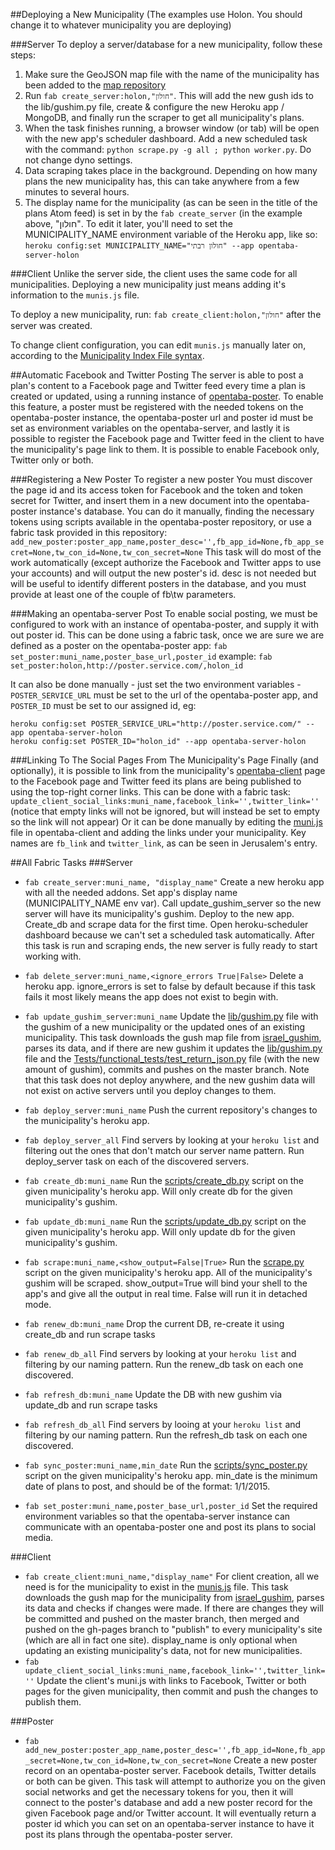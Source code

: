 ##Deploying a New Municipality
(The examples use Holon. You should change it to whatever municipality
you are deploying)

###Server
To deploy a server/database for a new municipality, follow these steps:
  1. Make sure the GeoJSON map file with the name of the municipality has 
     been added to the [map repository](http://github.com/niryariv/israel_gushim)
  2. Run `fab create_server:holon,"חולון"`. This will add the new gush ids to the lib/gushim.py file, create & configure the new Heroku app / MongoDB, and finally run the scraper to get all municipality's plans. 
  3. When the task finishes running, a browser window (or tab) will be open with 
     the new app's scheduler dashboard. Add a new scheduled task with the 
     command: `python scrape.py -g all ; python worker.py`. Do not change dyno settings.
  4. Data scraping takes place in the background. Depending on how many plans the new municipality has, this can take anywhere from a few minutes to several hours.
  5. The display name for the municipality (as can be seen in the title of the 
     plans Atom feed) is set in by the `fab create_server` (in the example above, "חולון". To edit it later, you'll need to set the MUNICIPALITY_NAME environment variable of the Heroku app, like so: 
     `heroku config:set MUNICIPALITY_NAME="חולון רבתי" --app opentaba-server-holon`

###Client
Unlike the server side, the client uses the same code for all municipalities. Deploying a new municipality just means adding it's information to the `munis.js` file. 

To deploy a new municipality, run: `fab create_client:holon,"חולון"` after the server was created. 

To change client configuration, you can edit `munis.js` manually later on, according to the [Municipality 
     Index File syntax](http://github.com/niryariv/opentaba-client/blob/master/DEPLOYMENT.md#municipality-index-file).

##Automatic Facebook and Twitter Posting
The server is able to post a plan's content to a Facebook page and Twitter feed every time a plan is created or updated, using a running instance of [opentaba-poster](https://github.com/hasadna/opentaba-poster).
To enable this feature, a poster must be registered with the needed tokens on the opentaba-poster instance, the opentaba-poster url and poster id must be set as 
environment variables on the opentaba-server, and lastly it is possible to register the Facebook page and Twitter feed in the client to have the municipality's
page link to them.
It is possible to enable Facebook only, Twitter only or both.

###Registering a New Poster
To register a new poster You must discover the page id and its access token for Facebook and the token and token secret for Twitter, and insert them in a new
document into the opentaba-poster instance's database.
You can do it manually, finding the necessary tokens using scripts available in the opentaba-poster repository, or use a fabric task provided in this repository:
`add_new_poster:poster_app_name,poster_desc='',fb_app_id=None,fb_app_secret=None,tw_con_id=None,tw_con_secret=None`
This task will do most of the work automatically (except authorize the Facebook and Twitter apps to use your accounts) and will output the new poster's id.
desc is not needed but will be useful to identify different posters in the database, and you must provide at least one of the couple of fb\tw parameters.

###Making an opentaba-server Post
To enable social posting, we must be configured to work with an instance of opentaba-poster, and supply it with out poster id.
This can be done using a fabric task, once we are sure we are defined as a poster on the opentaba-poster app:
`fab set_poster:muni_name,poster_base_url,poster_id`
example:
`fab set_poster:holon,http://poster.service.com/,holon_id`

It can also be done manually - just set the two environment variables -
`POSTER_SERVICE_URL` must be set to the url of the opentaba-poster app, and `POSTER_ID` must be set to our assigned id, eg:
```
heroku config:set POSTER_SERVICE_URL="http://poster.service.com/" --app opentaba-server-holon
heroku config:set POSTER_ID="holon_id" --app opentaba-server-holon
```

###Linking To The Social Pages From The Municipality's Page
Finally (and optionally), it is possible to link from the municipality's [opentaba-client](http://github.com/niryariv/opentaba-client) page to the Facebook page and Twitter
feed its plans are being published to using the top-right corner links.
This can be done with a fabric task:
`update_client_social_links:muni_name,facebook_link='',twitter_link=''`
(notice that empty links will not be ignored, but will instead be set to empty so the link will not appear)
Or it can be done manually by editing the [muni.js](http://github.com/niryariv/opentaba-client/blob/master/munis.js) file in opentaba-client and adding the links under your municipality.
Key names are `fb_link` and `twitter_link`, as can be seen in Jerusalem's entry.

##All Fabric Tasks
###Server
+ `fab create_server:muni_name, "display_name"`
  Create a new heroku app with all the
  needed addons. Set app's display name (MUNICIPALITY_NAME env var). Call 
  update_gushim_server so the new server will have its municipality's gushim. Deploy 
  to the new app. Create_db and scrape data for the first time. Open heroku-scheduler
  dashboard because we can't set a scheduled task automatically. After this task
  is run and scraping ends, the new server is fully ready to start working with.
  
+ `fab delete_server:muni_name,<ignore_errors True|False>` Delete a heroku app.
  ignore_errors is set to false by default because if this task fails it most
  likely means the app does not exist to begin with.

+ `fab update_gushim_server:muni_name` Update the [lib/gushim.py](lib/gushim.py) file with the
  gushim of a new municipality or the updated ones of an existing municipality.
  This task downloads the gush map file from [israel_gushim](http://github.com/niryariv/israel_gushim), parses its  data, and if there are new gushim it updates the [lib/gushim.py](lib/gushim.py) file and the 
  [Tests/functional_tests/test_return_json.py](Tests/functional_tests/test_return_json.py) file (with the new amount of gushim), commits and pushes on the master branch. Note that this task does not deploy
  anywhere, and the new gushim data will not exist on active servers until you
  deploy changes to them.

+ `fab deploy_server:muni_name` Push the current repository's changes to the
  municipality's heroku app.

+ `fab deploy_server_all` Find servers by looking at your `heroku list` and filtering
  out the ones that don't match our server name pattern. Run deploy_server task
  on each of the discovered servers.
+ `fab create_db:muni_name` Run the [scripts/create_db.py](scripts/create_db.py) script on the given
  municipality's heroku app. Will only create db for the given municipality's
  gushim.
+ `fab update_db:muni_name` Run the [scripts/update_db.py](scripts/update_db.py) script on the given
  municipality's heroku app. Will only update db for the given municipality's
  gushim.
+ `fab scrape:muni_name,<show_output=False|True>` Run the [scrape.py](scrape.py) script on the
  given municipality's heroku app. All of the municipality's gushim will
  be scraped. show_output=True will bind your shell to the app's and give
  all the output in real time. False will run it in detached mode.
+ `fab renew_db:muni_name` Drop the current DB, re-create it using create_db and run scrape tasks
+ `fab renew_db_all` Find servers by looking at your `heroku list` and filtering
  by our naming pattern. Run the renew_db task on each one discovered.
+ `fab refresh_db:muni_name` Update the DB with new gushim via update_db and run scrape tasks
+ `fab refresh_db_all` Find servers by looing at your `heroku list` and filtering
  by our naming pattern. Run the refresh_db task on each one discovered.
+ `fab sync_poster:muni_name,min_date` Run the [scripts/sync_poster.py](scripts/sync_poster.py) script on the given
  municipality's heroku app. min_date is the minimum date of plans to post, 
  and should be of the format: 1/1/2015.
+ `fab set_poster:muni_name,poster_base_url,poster_id` Set the required environment variables so
  that the opentaba-server instance can communicate with an opentaba-poster one and post its plans 
  to social media.

###Client
+ `fab create_client:muni_name,"display_name"` For client creation, all we need
  is for the municipality to exist in the [munis.js](munis.js) file. This task downloads
  the gush map for the municipality from [israel_gushim](http://github.com/niryariv/israel_gushim), parses its data and
  checks if changes were made. If there are changes they will be committed
  and pushed on the master branch, then merged and pushed on the gh-pages
  branch to "publish" to every municipality's site (which are all in fact
  one site). display_name is only optional when updating an existing
  municipality's data, not for new municipalities.
+ `fab update_client_social_links:muni_name,facebook_link='',twitter_link=''` Update the client's
  muni.js with links to Facebook, Twitter or both pages for the given municipality, then commit 
  and push the changes to publish them.

###Poster
+ `fab add_new_poster:poster_app_name,poster_desc='',fb_app_id=None,fb_app_secret=None,tw_con_id=None,tw_con_secret=None`
  Create a new poster record on an opentaba-poster server. Facebook details, Twitter details or both can be given.
  This task will attempt to authorize you on the given social networks and get the necessary tokens for you, then
  it will connect to the poster's database and add a new poster record for the given Facebook page and/or Twitter 
  account. It will eventually return a poster id which you can set on an opentaba-server instance to have it post 
  its plans through the opentaba-poster server.
